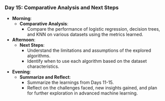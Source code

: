 ### **Day 15: Comparative Analysis and Next Steps**

- **Morning**:
    - **Comparative Analysis**:
        - Compare the performance of logistic regression, decision trees, and KNN on various datasets using the metrics learned.
- **Afternoon**:
    - **Next Steps**:
        - Understand the limitations and assumptions of the explored algorithms.
        - Identify when to use each algorithm based on the dataset characteristics.
- **Evening**:
    - **Summarize and Reflect**:
        - Summarize the learnings from Days 11-15.
        - Reflect on the challenges faced, new insights gained, and plan for further exploration in advanced machine learning.